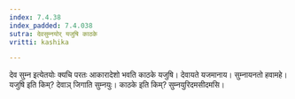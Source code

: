 ```yaml
---
index: 7.4.38
index_padded: 7.4.038
sutra: देवसुम्नयोर् यजुषि काठके
vritti: kashika

---
```

देव सुम्न इत्येतयोः क्यचि परतः आकारादेशो भवति काठके यजुषि। देवायते यजमानाय। सुम्नायनतो हवामहे। यजुषि इति किम्? देवाञ् जिगाति सुम्नयुः। काठके इति किम्? सुम्नयुरिदमसीदमसि।